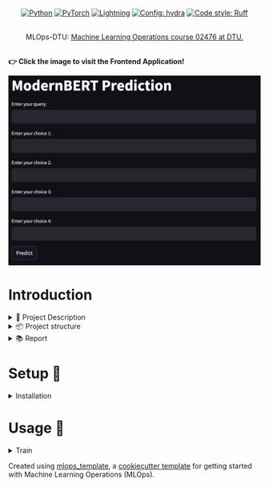 <div align="center">

<br/>

<p align="center">
<a href="https://pytorch.org/get-started/locally/"><img alt="Python" src="https://img.shields.io/badge/-Python 3.12-blue?style=for-the-badge&logo=python&logoColor=white"></a>
<a href="https://pytorch.org/get-started/locally/"><img alt="PyTorch" src="https://img.shields.io/badge/-PyTorch 2.5+-ee4c2c?style=for-the-badge&logo=pytorch&logoColor=white"></a>
<a href="https://pytorchlightning.ai/"><img alt="Lightning" src="https://img.shields.io/badge/-Lightning-792ee5?style=for-the-badge&logo=pytorchlightning&logoColor=white"></a>
<a href="https://hydra.cc/"><img alt="Config: hydra" src="https://img.shields.io/badge/config-hydra-89b8cd?style=for-the-badge&labelColor=gray"></a>
<a href="https://beta.ruff.rs/docs/"><img alt="Code style: Ruff" src="https://img.shields.io/badge/code%20style-Ruff-007ACC.svg?style=for-the-badge&labelColor=gray"></a>
</div>

<br/>

<div align="center">
MLOps-DTU: <a href="https://skaftenicki.github.io/dtu_mlops/">Machine Learning Operations course 02476 at DTU.</a>
</div>

<br/>

**👉 Click the image to visit the Frontend Application!**

[![Frontend Application](https://github.com/bertramhojer/mlops-55/blob/main/reports/figures/streamlit.png)](https://modernbert-frontend-203438086142.europe-west1.run.app)

# Introduction
<details>
<summary>🐙 Project Description</summary>

**Goal:**
The primary purpose of this project is to finetune a cutting-edge natural language processing model to perform binary or multiclass classification on a multiple-choice Q&A dataset for knowledge evaluation across various subjects. The secondary purpose is for the authors of this repository to further develop their MLOps skills by employing various tools for model development, deployment, and maintenance.

**Framework:**
We use HuggingFace’s transformers library to load the pre-trained [ModernBERT](https://huggingface.co/answerdotai/ModernBERT-base) embeddings and [PyTorch-Lightning](https://lightning.ai/) to fine-tune the model on the specified dataset. Weights and Biases will be utilized to optimize ModernBERT’s hyperparameters, and resulting models will be evaluated with several Scikit-learn metrics. For packaging management and development, we employ [uv](https://docs.astral.sh/uv/) and [Docker Dev Containers](https://code.visualstudio.com/docs/devcontainers/containers) to ensure every group member starts with the same environment configuration when working on the project.

**Data:**
We use HuggingFace datasets to load the MMLU (Massive Multitask Language Understanding)  dataset. The dataset is preprocessed to fine-tune a BERT model. We provide both a binary and multi-class format of the data. The binary format dataset is 4x larger, providing certain benefits: more training data and a more explicit learning signal from negative and positive examples. The multi-class format dataset only contains correct question-answer pairs, resulting in faster inference than the binary format, as we only need one inference to pass for classification (instead of four).

**Deep learning models used:**
ModernBERT is a state-of-the-art bidirectional encoder-only Transformer pre-trained on 2 trillion tokens of English and code data. ModernBERT supports a context length of 8,192 tokens, offering superior downstream performance and faster processing than older encoder models. In addition, we will integrate different classification heads. Released only a few weeks ago, ModernBERT has yet to be tested on MMLU benchmarks. For this project, we incorporate different classification heads to achieve satisfactory classification accuracy, aligning with our focus on MLOps rather than model complexity.

</div>
</details>

<details>
<summary>📦 Project structure</summary>

The directory structure of the project looks like this:
```txt
├── .github/                  # Github actions and dependabot
│   ├── dependabot.yaml
│   └── workflows/
│       └── tests.yaml
├── configs/                  # Configuration files
├── data/                     # Data directory
│   ├── processed
│   └── raw
├── dockerfiles/              # Dockerfiles
│   ├── api.Dockerfile
│   ├── frontend.Dockerfile
│   ├── preprocess.Dockerfile
│   └── train.Dockerfile
├── models/                   # Trained models
├── src/                      # Source code
│   └── project
│       ├── __init__.py
│       ├── __pycache__
│       ├── api.py
│       ├── collate.py
│       ├── configs.py
│       ├── data.py
│       ├── data_drift.py
│       ├── evaluate.py
│       ├── frontend.py
│       ├── model.py
│       ├── settings.py
│       ├── sweep.py
│       ├── tools.py
│       ├── train.py
│       ├── utils.py
│       └── visualize.py
└── tests/                    # Tests
│   ├── __init__.py
│   ├── test_data.py
│   ├── test_model.py
│   └── test_train.py
├── .gitignore
├── .pre-commit-config.yaml
├── LICENSE
├── pyproject.toml            # Python project file
├── ruff.toml            # Ruff settings for linting
├── uv.lock            # Checkpoint of python dependencies
├── README.md                 # Project README
```
</details>

<details>
<summary>📚 Report</summary>

**👉 [Click to see our report and get more insight on the project!](https://github.com/bertramhojer/mlops-55/tree/main/reports)**


</details>


# Setup 🔧

<details>
<summary>Installation</summary>

We only support development mode for now. You need to install install `uv` and the project using:
```shell
curl -LsSf https://astral.sh/uv/install.sh | less
uv sync
```
As a fast track, we have defined a dev container, which will spin a containarized environment ready for development.

If you only want to use the project for trainig or frontend, you can pass in the `--extra` argument. For examples, to use the project for training:
```shell
uv sync --extra train
```

</details>

# Usage 🦊
<details>
<summary>Train</summary>

The `train` endpoint uses `hydra` to parse arguments and configure the run.
See `src/project/train.py` for the default configuration. You can override any of the default values by passing them as arguments to the `train` endpoint. For example, to train a T5-base encoder on MMLU using DDP:


```shell
uv run train train=distributed_train train.model_name=t5-base train.batch_size=4 train.strategy=DDP datamodule.file_name=mmlu 
```
You can also define a yaml configuration named "expA.yaml" in the folder `configs/experiments`, and use it to override the default variables:
```shell
uv run train experiment=expA
```

</details>



Created using [mlops_template](https://github.com/SkafteNicki/mlops_template),
a [cookiecutter template](https://github.com/cookiecutter/cookiecutter) for getting
started with Machine Learning Operations (MLOps).
